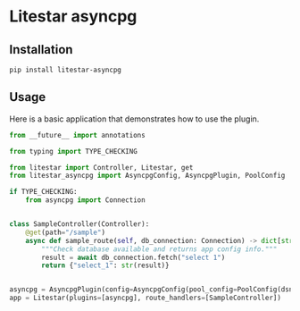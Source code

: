 # Litestar asyncpg

## Installation

```shell
pip install litestar-asyncpg
```

## Usage

Here is a basic application that demonstrates how to use the plugin.

```python
from __future__ import annotations

from typing import TYPE_CHECKING

from litestar import Controller, Litestar, get
from litestar_asyncpg import AsyncpgConfig, AsyncpgPlugin, PoolConfig

if TYPE_CHECKING:
    from asyncpg import Connection


class SampleController(Controller):
    @get(path="/sample")
    async def sample_route(self, db_connection: Connection) -> dict[str, str]:
        """Check database available and returns app config info."""
        result = await db_connection.fetch("select 1")
        return {"select_1": str(result)}


asyncpg = AsyncpgPlugin(config=AsyncpgConfig(pool_config=PoolConfig(dsn="postgresql://app:app@localhost:5432/app")))
app = Litestar(plugins=[asyncpg], route_handlers=[SampleController])

```
